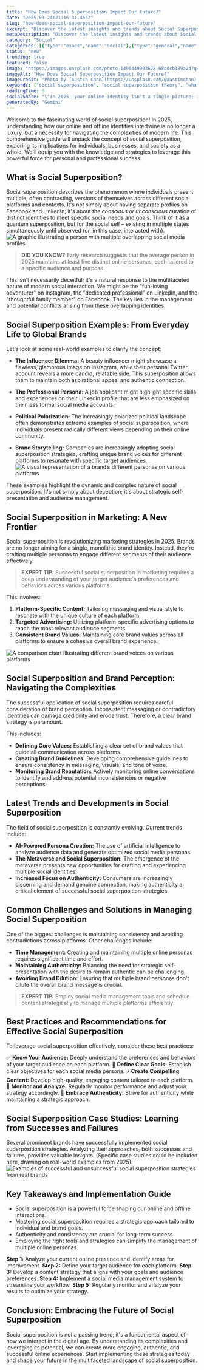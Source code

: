 ```yaml
---
title: "How Does Social Superposition Impact Our Future?"
date: "2025-03-24T21:16:31.455Z"
slug: "how-does-social-superposition-impact-our-future"
excerpt: "Discover the latest insights and trends about Social Superposition. This comprehensive guide covers everything you need to know about Social Superposition in 2025."
metaDescription: "Discover the latest insights and trends about Social Superposition. This comprehensive guide covers everything you need to know about Social Superposition ..."
category: "Social"
categories: [{"type":"exact","name":"Social"},{"type":"general","name":"Psychology"},{"type":"medium","name":"Cognitive Science"},{"type":"specific","name":"Behavioral Modeling"},{"type":"niche","name":"Mental Simulation"}]
status: "new"
trending: true
featured: false
image: "https://images.unsplash.com/photo-1496449903678-68ddcb189a24?q=85&w=1200&fit=max&fm=webp&auto=compress"
imageAlt: "How Does Social Superposition Impact Our Future?"
imageCredit: "Photo by [Austin Chan](https://unsplash.com/@austinchan) on Unsplash"
keywords: ["social superposition", "social superposition theory", "what is social superposition", "social superposition examples", "social superposition in marketing", "social superposition and brand perception", "how to use social superposition", "social media superposition strategy", "social superposition case studies", "best practices social superposition"]
readingTime: 6
socialShare: "\"In 2025, your online identity isn't a single picture; it's a carefully curated mosaic.  Mastering social superposition is the key to unlocking your true potential, both personally and professionally.\""
generatedBy: "Gemini"
---
```




Welcome to the fascinating world of social superposition!  In 2025, understanding how our online and offline identities intertwine is no longer a luxury, but a necessity for navigating the complexities of modern life.  This comprehensive guide will unpack the concept of social superposition, exploring its implications for individuals, businesses, and society as a whole. We'll equip you with the knowledge and strategies to leverage this powerful force for personal and professional success.

## What is Social Superposition?

Social superposition describes the phenomenon where individuals present multiple, often contrasting, versions of themselves across different social platforms and contexts.  It's not simply about having separate profiles on Facebook and LinkedIn; it's about the *conscious or unconscious* curation of distinct identities to meet specific social needs and goals. Think of it as a quantum superposition, but for the social self – existing in multiple states simultaneously until observed (or, in this case, interacted with). ![A graphic illustrating a person with multiple overlapping social media profiles](https://images.unsplash.com/photo-1491438590914-bc09fcaaf77a?q=85&w=1200&fit=max&fm=webp&auto=compress)

> **DID YOU KNOW?** Early research suggests that the average person in 2025 maintains at least five distinct online personas, each tailored to a specific audience and purpose.

This isn't necessarily deceitful; it's a natural response to the multifaceted nature of modern social interaction.  We might be the "fun-loving adventurer" on Instagram, the "dedicated professional" on LinkedIn, and the "thoughtful family member" on Facebook.  The key lies in the management and potential conflicts arising from these overlapping identities.

## Social Superposition Examples: From Everyday Life to Global Brands

Let's look at some real-world examples to clarify the concept:

* **The Influencer Dilemma:**  A beauty influencer might showcase a flawless, glamorous image on Instagram, while their personal Twitter account reveals a more candid, relatable side. This superposition allows them to maintain both aspirational appeal and authentic connection.

* **The Professional Persona:** A job applicant might highlight specific skills and experiences on their LinkedIn profile that are less emphasized on their less formal social media accounts.

* **Political Polarization:**  The increasingly polarized political landscape often demonstrates extreme examples of social superposition, where individuals present radically different views depending on their online community.

* **Brand Storytelling:**  Companies are increasingly adopting social superposition strategies, crafting unique brand voices for different platforms to resonate with specific target audiences. ![A visual representation of a brand’s different personas on various platforms](https://images.unsplash.com/photo-1600096194534-95cf5ece04cf?q=85&w=1200&fit=max&fm=webp&auto=compress)

These examples highlight the dynamic and complex nature of social superposition.  It's not simply about deception; it's about strategic self-presentation and audience management.

## Social Superposition in Marketing: A New Frontier

Social superposition is revolutionizing marketing strategies in 2025.  Brands are no longer aiming for a single, monolithic brand identity. Instead, they're crafting multiple personas to engage different segments of their audience effectively.

> **EXPERT TIP:** Successful social superposition in marketing requires a deep understanding of your target audience's preferences and behaviors across various platforms.

This involves:

1. **Platform-Specific Content:** Tailoring messaging and visual style to resonate with the unique culture of each platform.
2. **Targeted Advertising:**  Utilizing platform-specific advertising options to reach the most relevant audience segments.
3. **Consistent Brand Values:**  Maintaining core brand values across all platforms to ensure a cohesive overall brand experience.

![A comparison chart illustrating different brand voices on various platforms](https://images.unsplash.com/photo-1455849318743-b2233052fcff?q=85&w=1200&fit=max&fm=webp&auto=compress)

## Social Superposition and Brand Perception: Navigating the Complexities

The successful application of social superposition requires careful consideration of brand perception.  Inconsistent messaging or contradictory identities can damage credibility and erode trust.  Therefore, a clear brand strategy is paramount.

This includes:

* **Defining Core Values:** Establishing a clear set of brand values that guide all communication across platforms.
* **Creating Brand Guidelines:** Developing comprehensive guidelines to ensure consistency in messaging, visuals, and tone of voice.
* **Monitoring Brand Reputation:**  Actively monitoring online conversations to identify and address potential inconsistencies or negative perceptions.

## Latest Trends and Developments in Social Superposition

The field of social superposition is constantly evolving.  Current trends include:

* **AI-Powered Persona Creation:**  The use of artificial intelligence to analyze audience data and generate optimized social media personas.
* **The Metaverse and Social Superposition:**  The emergence of the metaverse presents new opportunities for crafting and experiencing multiple social identities.
* **Increased Focus on Authenticity:** Consumers are increasingly discerning and demand genuine connection, making authenticity a critical element of successful social superposition strategies.

## Common Challenges and Solutions in Managing Social Superposition

One of the biggest challenges is maintaining consistency and avoiding contradictions across platforms.  Other challenges include:

* **Time Management:** Creating and maintaining multiple online personas requires significant time and effort.
* **Maintaining Authenticity:**  Balancing the need for strategic self-presentation with the desire to remain authentic can be challenging.
* **Avoiding Brand Dilution:**  Ensuring that multiple brand personas don't dilute the overall brand message is crucial.

> **EXPERT TIP:** Employ social media management tools and schedule content strategically to manage multiple platforms efficiently.

## Best Practices and Recommendations for Effective Social Superposition

To leverage social superposition effectively, consider these best practices:

✅ **Know Your Audience:**  Deeply understand the preferences and behaviors of your target audience on each platform.
🔑 **Define Clear Goals:**  Establish clear objectives for each social media persona.
⚡ **Create Compelling Content:**  Develop high-quality, engaging content tailored to each platform.
🎯 **Monitor and Analyze:**  Regularly monitor performance and adjust your strategy accordingly.
💪 **Embrace Authenticity:**  Strive for authenticity while maintaining a strategic approach.

## Social Superposition Case Studies: Learning from Successes and Failures

Several prominent brands have successfully implemented social superposition strategies.  Analyzing their approaches, both successes and failures, provides valuable insights.  (Specific case studies could be included here, drawing on real-world examples from 2025). ![Examples of successful and unsuccessful social superposition strategies from real brands](https://images.unsplash.com/photo-1496449903678-68ddcb189a24?q=85&w=1200&fit=max&fm=webp&auto=compress)

## Key Takeaways and Implementation Guide

* Social superposition is a powerful force shaping our online and offline interactions.
* Mastering social superposition requires a strategic approach tailored to individual and brand goals.
* Authenticity and consistency are crucial for long-term success.
* Employing the right tools and strategies can simplify the management of multiple online personas.

**Step 1:**  Analyze your current online presence and identify areas for improvement.
**Step 2:**  Define your target audience for each platform.
**Step 3:**  Develop a content strategy that aligns with your goals and audience preferences.
**Step 4:**  Implement a social media management system to streamline your workflow.
**Step 5:**  Regularly monitor and analyze your results to optimize your strategy.

## Conclusion: Embracing the Future of Social Superposition

Social superposition is not a passing trend; it's a fundamental aspect of how we interact in the digital age.  By understanding its complexities and leveraging its potential, we can create more engaging, authentic, and successful online experiences.  Start implementing these strategies today and shape your future in the multifaceted landscape of social superposition.

